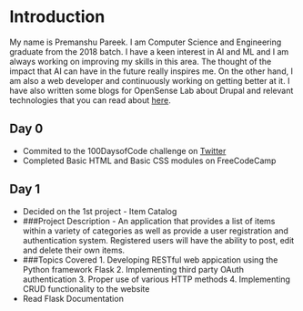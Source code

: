 # Introduction

My name is Premanshu Pareek. I am Computer Science and Engineering graduate from the 2018 batch. I have a keen interest in AI and ML and I am always working on improving my skills in this area. The thought of the impact that AI can have in the future really inspires me. On the other hand, I am also a web developer and continuously working on getting better at it. I have also written some blogs for OpenSense Lab about Drupal and relevant technologies that you can read about [here](https://opensenselabs.com/user/premanshu).

## Day 0
* Commited to the 100DaysofCode challenge on [Twitter](https://twitter.com/PremanshuPareek/status/1079816413714337793)
* Completed Basic HTML and Basic CSS modules on FreeCodeCamp

## Day 1
* Decided on the 1st project - Item Catalog
* ###Project Description - An application that provides a list of items within a variety of categories as well as provide a user registration and authentication system. Registered users will have the ability to post, edit and delete their own items.
* ###Topics Covered 
      1. Developing RESTful web appication using the Python framework Flask
      2. Implementing third party OAuth authentication
      3. Proper use of various HTTP methods
      4. Implementing CRUD functionality to the website
* Read Flask Documentation
